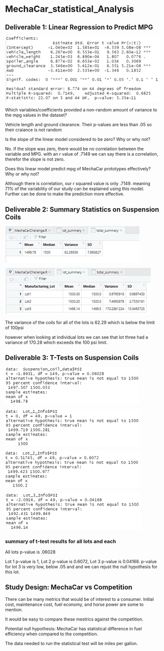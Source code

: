 # MechaCar_statistical_Analysis

## Deliverable 1: Linear Regression to Predict MPG

![chart](Resources/1.PNG)

Which variables/coefficients provided a non-random amount of variance to the mpg values in the dataset?

Vehicle length and ground clearance. Their p-values are less than .05 so their craiance is not random

Is the slope of the linear model considered to be zero? Why or why not?

No. If the slope was zero, there would be no correlation between the variable and MPG. with an r value of .7149 we can say there is a correlation, therefor the slope is not zero.

Does this linear model predict mpg of MechaCar prototypes effectively? Why or why not?

Although there is correlation, our r squared value is only .7149. meaning 71% of the variability of our study can be explained using this model. Further can be done to make the prediction more effective.

## Deliverable 2: Summary Statistics on Suspension Coils

![chart](Resources/2.PNG)

![chart](Resources/3.PNG)

The variance of the coils for all of the lots is 62.29 which is below the limit of 100psi

however when looking at individual lots we can see that lot three had a variance of 170.28 which exceeds the 100 psi limit. 

## Deliverable 3: T-Tests on Suspension Coils

![chart](Resources/4.PNG)

![chart](Resources/5.PNG)

![chart](Resources/7.PNG)

![chart](Resources/6.PNG)

### summary of t-test results for all lots and each

All lots p-value is .06028

Lot 1 p-value is 1, Lot 2 p-value is 0.6072, Lot 3 p-value is 0.04168. p-value for lot 3 is very low, below .05 and and we can rejust the null hypothesis for this lot.


## Study Design: MechaCar vs Competition

There can be many metrics that would be of interest to a consumer. Initial cost, maintenance cost, fuel economy, and horse power are some to mention.

It would be easy to compare these mestrics against the competition.

Potential null hypothesis: MechaCar has statistical difference in fuel efficiency when compared to the competition.

The data needed to run the statistical test will be miles per gallon.

